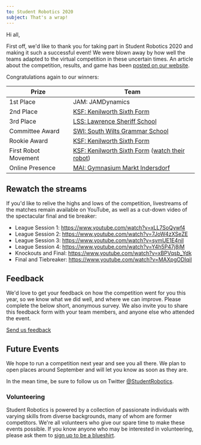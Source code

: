 ```yaml
---
to: Student Robotics 2020
subject: That's a wrap!
---
```


Hi all,

First off, we'd like to thank you for taking part in Student Robotics 2020 and making it such a successful event! We were blown away by how well the teams adapted to the virtual competition in these uncertain times. An article about the competition, results, and game has been [posted on our website](https://studentrobotics.org/news/2020-07-25-post-competition/).

Congratulations again to our winners:

| Prize                | Team                                                                                                                     |
| -------------------- | ------------------------------------------------------------------------------------------------------------------------ |
| 1st Place            | JAM: JAMDynamics                                                                                                         |
| 2nd Place            | [KSF: Kenilworth Sixth Form](https://www.ksn.org.uk/)                                                                    |
| 3rd Place            | [LSS: Lawrence Sheriff School](http://www.lawrencesheriffschool.net/)                                                    |
| Committee Award      | [SWI: South Wilts Grammar School](https://www.swgs.wilts.sch.uk/)                                                        |
| Rookie Award         | [KSF: Kenilworth Sixth Form](https://www.ksn.org.uk/)                                                                    |
| First Robot Movement | [KSF: Kenilworth Sixth Form](https://www.ksn.org.uk/) ([watch their robot](https://www.youtube.com/watch?v=KuFwqVyn_YA)) |
| Online Presence      | [MAI: Gymnasium Markt Indersdorf](https://mai-robotics.de/)                                                              |

## Rewatch the streams

If you'd like to relive the highs and lows of the competition, livestreams of the matches remain available on YouTube, as well as a cut-down video of the spectacular final and tie breaker:

- League Session 1: https://www.youtube.com/watch?v=xLL7SoQywf4
- League Session 2: https://www.youtube.com/watch?v=7JoW4zXSeZE
- League Session 3: https://www.youtube.com/watch?v=symUE1E4niI
- League Session 4: https://www.youtube.com/watch?v=Y4h5P47j8jM
- Knockouts and Final: https://www.youtube.com/watch?v=xBPVqsb_Ydk
- Final and Tiebreaker: https://www.youtube.com/watch?v=MAXpgODIqiI

## Feedback

We'd love to get your feedback on how the competition went for you this year, so we know what we did well, and where we can improve. Please complete the below short, anonymous survey. We also invite you to share this feedback form with your team members, and anyone else who attended the event.

[Send us feedback](LINK_GOES_HERE)

## Future Events

We hope to run a competition next year and see you all there. We plan to open places around September and will let you know as soon as they are.

In the mean time, be sure to follow us on Twitter [@StudentRobotics](https://twitter.com/studentrobotics).

### Volunteering

Student Robotics is powered by a collection of passionate individuals with varying skills from diverse backgrounds, many of whom are former competitors. We're all volunteers who give our spare time to make these events possible. If you know anyone who may be interested in volunteering, please ask them to [sign up to be a blueshirt](https://studentrobotics.org/volunteer/).
